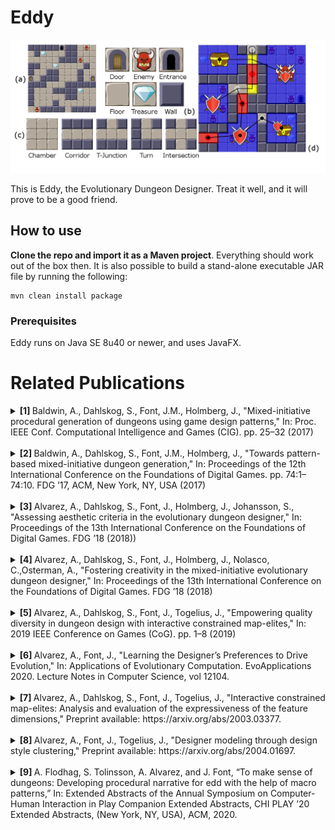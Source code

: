 # Eddy

![Figure showing an example of a level and the different components and patterns use in EDDy](map-figure.png)

This is Eddy, the Evolutionary Dungeon Designer. Treat it well, and it will
prove to be a good friend.

## How to use

**Clone the repo and import it as a Maven project**. Everything should work
out of the box then. It is also possible to build a stand-alone executable JAR
file by running the following:

```
mvn clean install package
```

### Prerequisites

Eddy runs on Java SE 8u40 or newer, and uses JavaFX.

# Related Publications

<details>
<summary> <b> [1] </b> Baldwin, A., Dahlskog, S., Font, J.M., Holmberg, J., "Mixed-initiative procedural generation of dungeons using game design patterns," 
In: Proc. IEEE Conf. Computational Intelligence and Games (CIG). pp. 25–32 (2017) </summary>
<br>

```
@InProceedings{Baldwin2017-MI,
  author    = {Baldwin, Alexander and Dahlskog, Steve and Font, Jose M. and Holmberg, Johan},
  title     = {Mixed-initiative procedural generation of dungeons using game design patterns},
  booktitle = {Proc. IEEE Conf. Computational Intelligence and Games (CIG)},
  year      = {2017},
  pages     = {},
}
```
</details>

<br>

<details>
<summary> <b> [2] </b> Baldwin, A., Dahlskog, S., Font, J.M., Holmberg, J., "Towards pattern-based mixed-initiative dungeon generation," 
In: Proceedings of the 12th International Conference on the Foundations of Digital Games. pp. 74:1–74:10. FDG ’17, ACM, New York,
NY, USA (2017)</summary>
<br>

```
@InProceedings{Baldwin2017-patternBased,
  author    = {Baldwin, Alexander and Dahlskog, Steve and Font, Jose M. and Holmberg, Johan},
  title     = {Towards Pattern-based Mixed-initiative Dungeon Generation},
  booktitle = {Proceedings of the 12th International Conference on the Foundations of Digital Games},
  year      = {2017},
  series    = {FDG '17},
  pages     = {},
  address   = {New York, NY, USA},
  publisher = {ACM},
  acmid     = {3110572},
  articleno = {74},
}
```
</details>

<br>

<details>
<summary> <b> [3] </b> Alvarez,  A.,  Dahlskog,  S.,  Font,  J.,  Holmberg,  J.,  Johansson,  S., "Assessing  aesthetic criteria in the evolutionary dungeon designer," 
In: Proceedings of the 13th International Conference on the Foundations of Digital Games. FDG ’18 (2018))</summary>
<br>

```
@InProceedings{Alvarez2018-aestheticCriteria,
  author    = {Alvarez, Alberto and Dahlskog, Steve and Font, Jose and Holmberg, Johan and Johansson, Simon},
  title     = {Assessing Aesthetic Criteria in the Evolutionary Dungeon Designer},
  booktitle = {Proceedings of the 13th International Conference on the Foundations of Digital Games},
  year      = {2018},
  series    = {FDG '18}
}
```
</details>

<br>

<details>
<summary> <b> [4] </b> Alvarez, A., Dahlskog, S., Font, J., Holmberg, J., Nolasco, C.,Osterman, A., "Fostering creativity in the mixed-initiative evolutionary dungeon designer,"
In: Proceedings of the 13th International Conference on the Foundations of Digital Games. FDG ’18 (2018)</summary>
<br>

```
@InProceedings{Alvarez2018-fosteringCreativity,
  author    = {Alvarez, Alberto and Dahlskog, Steve and Font, Jose and Holmberg, Johan and Nolasco, Chelsi and \"{O}sterman, Axel},
  title     = {Fostering Creativity in the Mixed-initiative Evolutionary Dungeon Designer},
  booktitle = {Proceedings of the 13th International Conference on the Foundations of Digital Games},
  year      = {2018},
  series    = {FDG '18}
}
```
</details>

<br>

<details>
<summary> <b> [5] </b> Alvarez, A., Dahlskog, S., Font, J., Togelius, J., "Empowering quality diversity in dungeon design with interactive constrained map-elites,"
In: 2019 IEEE Conference on Games (CoG). pp. 1–8 (2019)</summary>
<br>

```
@InProceedings{alvarez2019-empowering,
author={Alvarez, Alberto and Dahlskog, Steve and Font, Jose and Togelius, Julian},
booktitle={2019 IEEE Conference on Games (CoG)},
title={Empowering Quality Diversity in Dungeon Design with Interactive Constrained MAP-Elites},
year={2019}
}
```
</details>

<br>

<details>
<summary> <b> [6] </b> Alvarez, A., Font, J., "Learning the Designer’s Preferences to Drive Evolution,"
In: Applications of Evolutionary Computation. EvoApplications 2020. Lecture Notes in Computer Science, vol 12104.</summary>
<br>

```
@InProceedings{Alvarez2020-DesignerPreference,
author="Alvarez, Alberto
and Font, Jose",
editor="Castillo, Pedro A.
and Jim{\'e}nez Laredo, Juan Luis
and Fern{\'a}ndez de Vega, Francisco",
title="Learning the Designer's Preferences to Drive Evolution",
booktitle="Applications of Evolutionary Computation",
year="2020",
series = "Lecture Notes in Computer Science",
volume = "12104",
publisher="Springer International Publishing",
address="Cham",
pages="431--445",
isbn="978-3-030-43722-0"
}
```
</details>

<br>

<details>
<summary> <b> [7] </b> Alvarez, A., Dahlskog, S., Font, J., Togelius, J., "Interactive constrained map-elites: Analysis and evaluation of the expressiveness of the feature dimensions,"
Preprint available: https://arxiv.org/abs/2003.03377.</summary>
<br>

```
@article{Alvarez2020-ICMAPE,
title={Interactive Constrained MAP-Elites: Analysis and Evaluation of the Expressiveness of the Feature Dimensions},
author={Alberto Alvarez and Steve Dahlskog and Jose Font and Julian Togelius},
year={2020},
journal={Submitted to IEEE Transactions on Games},
note ={Preprint available: https://arxiv.org/abs/2003.03377},
publisher={IEEE}
}
```
</details>

<br>

<details>
<summary> <b> [8] </b> Alvarez, A., Font, J., Togelius, J., "Designer modeling through design style clustering," 
Preprint available: https://arxiv.org/abs/2004.01697.</summary>
<br>

```
@article{alvarez2020-designerpersonas,
author={A. {Alvarez} and J. {Font} and J. {Togelius}},
journal={Submitted to IEEE Transactions on Games},
title     = {Designer Modeling through Design Style Clustering},
year={2020},
note ={Preprint available: https://arxiv.org/abs/2004.01697},
publisher={IEEE}
}
```
</details>

<br>

<details>
<summary> <b> [9] </b> A. Flodhag, S. Tolinsson, A. Alvarez, and J. Font, “To make sense of dungeons: Developing procedural narrative for edd with the help of macro patterns,” 
In: Extended Abstracts of the Annual Symposium on Computer-Human Interaction in Play Companion Extended Abstracts, 
CHI PLAY ’20 Extended Abstracts, (New York, NY, USA), ACM, 2020.
</summary>
<br>

```
@InProceedings{flodtol2020-WIPMakeSenseDungs,
  Author = {Flodhag, Alexander and Tolinsson, Simon and Alvarez, Alberto and Font, Jose},
  publisher = {ACM},
address = {New York, NY, USA},
booktitle = {Extended Abstracts of the Annual Symposium on Computer-Human Interaction in Play Companion Extended Abstracts},
numpages = {4},
series = {CHI PLAY '20 Extended Abstracts},
  Year = {2020},
  Title = {To make sense of dungeons: Developing procedural narrative for EDD with the help of macro patterns}
}
```
</details>


















